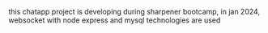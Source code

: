 this chatapp project is developing during sharpener bootcamp, in jan 2024, websocket with node express and mysql technologies are used